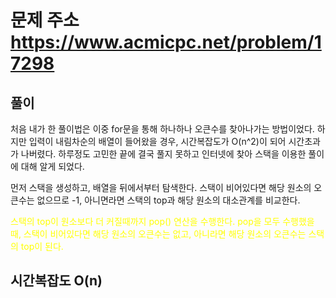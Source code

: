# 문제 주소 https://www.acmicpc.net/problem/17298

## 풀이

처음 내가 한 풀이법은 이중 for문을 통해 하나하나 오큰수를 찾아나가는 방법이었다. 하지만 입력이 내림차순의 배열이 들어왔을 경우, 시간복잡도가 O(n^2)이 되어 시간초과가 나버렸다. 하루정도 고민한 끝에 결국 풀지 못하고 인터넷에 찾아 스택을 이용한 풀이에 대해 알게 되었다.

먼저 스택을 생성하고, 배열을 뒤에서부터 탐색한다.
스택이 비어있다면 해당 원소의 오큰수는 없으므로 -1,
아니면라면 스택의 top과 해당 원소의 대소관계를 비교한다.

<span style="color:yellow">스택의 top이 원소보다 더 커질때까지 pop() 연산을 수행한다. pop을 모두 수행했을 때, 스택이 비어있다면 해당 원소의 오큰수는 없고, 아니라면 해당 원소의 오큰수는 스택의 top이 된다.</span>

## 시간복잡도 O(n)
